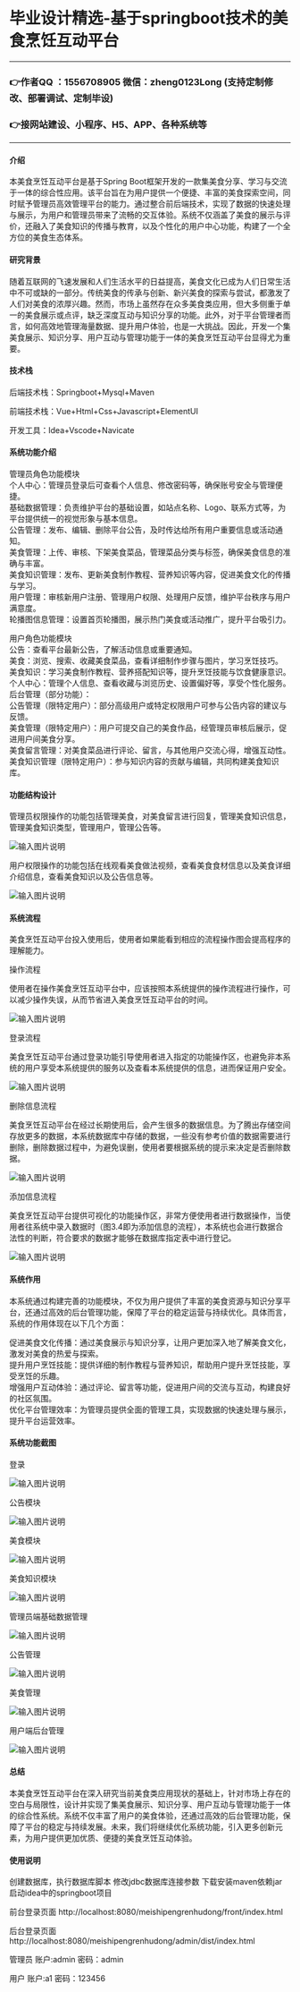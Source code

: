 # 毕业设计精选-基于springboot技术的美食烹饪互动平台

---
### 👉作者QQ ：1556708905 微信：zheng0123Long (支持定制修改、部署调试、定制毕设)

### 👉接网站建设、小程序、H5、APP、各种系统等

---

#### 介绍

本美食烹饪互动平台是基于Spring Boot框架开发的一款集美食分享、学习与交流于一体的综合性应用。该平台旨在为用户提供一个便捷、丰富的美食探索空间，同时赋予管理员高效管理平台的能力。通过整合前后端技术，实现了数据的快速处理与展示，为用户和管理员带来了流畅的交互体验。系统不仅涵盖了美食的展示与评价，还融入了美食知识的传播与教育，以及个性化的用户中心功能，构建了一个全方位的美食生态体系。

#### 研究背景

随着互联网的飞速发展和人们生活水平的日益提高，美食文化已成为人们日常生活中不可或缺的一部分。传统美食的传承与创新、新兴美食的探索与尝试，都激发了人们对美食的浓厚兴趣。然而，市场上虽然存在众多美食类应用，但大多侧重于单一的美食展示或点评，缺乏深度互动与知识分享的功能。此外，对于平台管理者而言，如何高效地管理海量数据、提升用户体验，也是一大挑战。因此，开发一个集美食展示、知识分享、用户互动与管理功能于一体的美食烹饪互动平台显得尤为重要。

#### 技术栈

后端技术栈：Springboot+Mysql+Maven

前端技术栈：Vue+Html+Css+Javascript+ElementUI

开发工具：Idea+Vscode+Navicate

#### 系统功能介绍

管理员角色功能模块  
个人中心：管理员登录后可查看个人信息、修改密码等，确保账号安全与管理便捷。  
基础数据管理：负责维护平台的基础设置，如站点名称、Logo、联系方式等，为平台提供统一的视觉形象与基本信息。  
公告管理：发布、编辑、删除平台公告，及时传达给所有用户重要信息或活动通知。  
美食管理：上传、审核、下架美食菜品，管理菜品分类与标签，确保美食信息的准确与丰富。  
美食知识管理：发布、更新美食制作教程、营养知识等内容，促进美食文化的传播与学习。  
用户管理：审核新用户注册、管理用户权限、处理用户反馈，维护平台秩序与用户满意度。  
轮播图信息管理：设置首页轮播图，展示热门美食或活动推广，提升平台吸引力。  

用户角色功能模块  
公告：查看平台最新公告，了解活动信息或重要通知。  
美食：浏览、搜索、收藏美食菜品，查看详细制作步骤与图片，学习烹饪技巧。  
美食知识：学习美食制作教程、营养搭配知识等，提升烹饪技能与饮食健康意识。  
个人中心：管理个人信息、查看收藏与浏览历史、设置偏好等，享受个性化服务。  
后台管理（部分功能）：  
公告管理（限特定用户）：部分高级用户或特定权限用户可参与公告内容的建议与反馈。  
美食管理（限特定用户）：用户可提交自己的美食作品，经管理员审核后展示，促进用户间美食分享。  
美食留言管理：对美食菜品进行评论、留言，与其他用户交流心得，增强互动性。  
美食知识管理（限特定用户）：参与知识内容的贡献与编辑，共同构建美食知识库。  

#### 功能结构设计

管理员权限操作的功能包括管理美食，对美食留言进行回复，管理美食知识信息，管理美食知识类型，管理用户，管理公告等。

![输入图片说明](images/7094ce06d83ef97dfa6b5a22a4556bf.png)

用户权限操作的功能包括在线观看美食做法视频，查看美食食材信息以及美食详细介绍信息，查看美食知识以及公告信息等。

![输入图片说明](images/c1f11017c2b7de0b46e8d7236fabbc3.png)

#### 系统流程

美食烹饪互动平台投入使用后，使用者如果能看到相应的流程操作图会提高程序的理解能力。

操作流程

使用者在操作美食烹饪互动平台中，应该按照本系统提供的操作流程进行操作，可以减少操作失误，从而节省进入美食烹饪互动平台的时间。

![输入图片说明](images/fb71cc69546d78b2285b9e49550f267.png)

登录流程

美食烹饪互动平台通过登录功能引导使用者进入指定的功能操作区，也避免非本系统的用户享受本系统提供的服务以及查看本系统提供的信息，进而保证用户安全。

![输入图片说明](images/391090c3aeadaa68debdc64508feea9.png)

删除信息流程

美食烹饪互动平台在经过长期使用后，会产生很多的数据信息。为了腾出存储空间存放更多的数据，本系统数据库中存储的数据，一些没有参考价值的数据需要进行删除，删除数据过程中，为避免误删，使用者要根据系统的提示来决定是否删除数据。

![输入图片说明](images/74c21ee4270ad2df869e33bc536acf5.png)

添加信息流程

美食烹饪互动平台提供可视化的功能操作区，非常方便使用者进行数据操作，当使用者往系统中录入数据时（图3.4即为添加信息的流程），本系统也会进行数据合法性的判断，符合要求的数据才能够在数据库指定表中进行登记。

![输入图片说明](images/724523b0c6df32c6aacd67653507c57.png)

#### 系统作用

本系统通过构建完善的功能模块，不仅为用户提供了丰富的美食资源与知识分享平台，还通过高效的后台管理功能，保障了平台的稳定运营与持续优化。具体而言，系统的作用体现在以下几个方面：

促进美食文化传播：通过美食展示与知识分享，让用户更加深入地了解美食文化，激发对美食的热爱与探索。  
提升用户烹饪技能：提供详细的制作教程与营养知识，帮助用户提升烹饪技能，享受烹饪的乐趣。  
增强用户互动体验：通过评论、留言等功能，促进用户间的交流与互动，构建良好的社区氛围。  
优化平台管理效率：为管理员提供全面的管理工具，实现数据的快速处理与展示，提升平台运营效率。  

#### 系统功能截图

登录

![输入图片说明](images/fa5f95c199280c2ba1435e45e9e940b.png)

公告模块

![输入图片说明](images/4c98f3a22730454a92aa0b4255540e7.png)

美食模块

![输入图片说明](images/160b64a78cf05a57b33e0a9030153cd.png)

美食知识模块

![输入图片说明](images/2d5aa6d6a7dd1de6cb56d81bf0b11b5.png)

管理员端基础数据管理

![输入图片说明](images/12929b07aa905ed6d71ae46fb783f27.png)

公告管理

![输入图片说明](images/0f6d32673899c3d772169c261385854.png)

美食管理

![输入图片说明](images/ac0f5d3b3ac65531d5c9056312d1f54.png)

用户端后台管理

![输入图片说明](images/265d483f8fe24f0b72b2191ca28656f.png)

#### 总结

本美食烹饪互动平台在深入研究当前美食类应用现状的基础上，针对市场上存在的空白与局限性，设计并实现了集美食展示、知识分享、用户互动与管理功能于一体的综合性系统。系统不仅丰富了用户的美食体验，还通过高效的后台管理功能，保障了平台的稳定与持续发展。未来，我们将继续优化系统功能，引入更多创新元素，为用户提供更加优质、便捷的美食烹饪互动体验。

#### 使用说明

创建数据库，执行数据库脚本 修改jdbc数据库连接参数 下载安装maven依赖jar 启动idea中的springboot项目

前台登录页面
http://localhost:8080/meishipengrenhudong/front/index.html

后台登录页面
http://localhost:8080/meishipengrenhudong/admin/dist/index.html

管理员				账户:admin 		密码：admin

用户				账户:a1 		密码：123456

